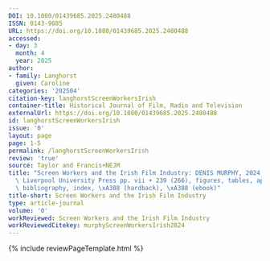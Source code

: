 ```yaml
---
DOI: 10.1080/01439685.2025.2480488
ISSN: 0143-9685
URL: https://doi.org/10.1080/01439685.2025.2480488
accessed:
- day: 3
  month: 4
  year: 2025
author:
- family: Langhorst
  given: Caroline
categories: '202504'
citation-key: langhorstScreenWorkersIrish
container-title: Historical Journal of Film, Radio and Television
externalUrl: https://doi.org/10.1080/01439685.2025.2480488
id: langhorstScreenWorkersIrish
issue: '0'
layout: page
page: 1-5
permalink: /langhorstScreenWorkersIrish
review: 'true'
source: Taylor and Francis+NEJM
title: "Screen Workers and the Irish Film Industry: DENIS MURPHY, 2024 Liverpool,\
  \ Liverpool University Press pp. vii + 239 (266), figures, tables, appendices, select\
  \ bibliography, index, \xA388 (hardback), \xA388 (ebook)"
title-short: Screen Workers and the Irish Film Industry
type: article-journal
volume: '0'
workReviewed: Screen Workers and the Irish Film Industry
workReviewedCitekey: murphyScreenWorkersIrish2024
---
```

{% include reviewPageTemplate.html %}